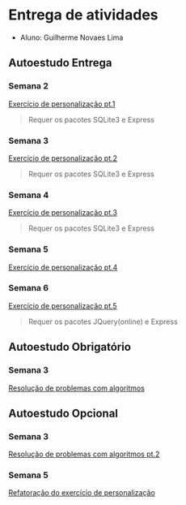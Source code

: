 # Entrega de atividades

- Aluno: Guilherme Novaes Lima

## Autoestudo Entrega
### Semana 2

  [Exercício de personalização pt.1](https://github.com/guilh-n-l/Tutorial_M2-Guilherme/tree/main/SEMANA_02/03_AUT_EST_ENTREGA)
  > Requer os pacotes SQLite3 e Express

### Semana 3

  [Exercício de personalização pt.2](https://github.com/guilh-n-l/Tutorial_M2-Guilherme/tree/main/SEMANA_03/03_AUT_EST_ENTREGA/Entrega)
  > Requer os pacotes SQLite3 e Express
  
### Semana 4

  [Exercício de personalização pt.3](https://github.com/guilh-n-l/Tutorial_M2-Guilherme/tree/main/SEMANA_04/03_AUT_EST_ENTREGA/Entrega)
  > Requer os pacotes SQLite3 e Express
 
### Semana 5

  [Exercício de personalização pt.4](https://htmlpreview.github.io/?https://github.com/guilh-n-l/Tutorial_M2-Guilherme/blob/main/SEMANA_05/03_AUT_EST_ENTREGA/Entrega/index.html)

### Semana 6

  [Exercício de personalização pt.5](https://github.com/guilh-n-l/Tutorial_M2-Guilherme/tree/main/SEMANA_06/03_AUT_EST_ENTREGA/Entrega)
  > Requer os pacotes JQuery(online) e Express

## Autoestudo Obrigatório
### Semana 3

  [Resolução de problemas com algoritmos](https://htmlpreview.github.io/?https://github.com/guilh-n-l/Tutorial_M2-Guilherme/blob/main/SEMANA_03/04_AUT_EST_EX_OBRIGATORIOS/Entrega/public/index.html)


## Autoestudo Opcional
### Semana 3

  [Resolução de problemas com algoritmos pt.2]()
 
### Semana 5

  [Refatoração do exercício de personalização](https://htmlpreview.github.io/?https://github.com/guilh-n-l/Tutorial_M2-Guilherme/blob/main/SEMANA_05/05_AUT_EST_EX_OPCIONAIS/EntregaExtra/index.html)
